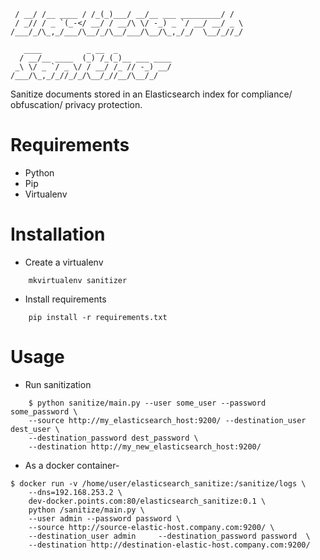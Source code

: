 ```
 / __/ /__ ____ / /_(_)___/ __/__ ___ _________/ / 
 / _// / _ `(_-</ __/ / __/\ \/ -_) _ `/ __/ __/ _ \
/___/_/\_,_/___/\__/_/\__/___/\__/\_,_/_/  \__/_//_/
                                                    
   ____          _ __  _            
  / __/__ ____  (_) /_(_)__ ___ ____
 _\ \/ _ `/ _ \/ / __/ /_ // -_) __/
/___/\_,_/_//_/_/\__/_//__/\__/_/
```

Sanitize documents stored in an Elasticsearch index for compliance/ obfuscation/ privacy protection.

Requirements
============
* Python
* Pip
* Virtualenv

Installation
============
* Create a virtualenv
```shell
    mkvirtualenv sanitizer
```
* Install requirements
```shell
    pip install -r requirements.txt
```
    
Usage
=====
* Run sanitization
```shell
    $ python sanitize/main.py --user some_user --password some_password \
    --source http://my_elasticsearch_host:9200/ --destination_user dest_user \
    --destination_password dest_password \
    --destination http://my_new_elasticsearch_host:9200/
```
* As a docker container-
```shell
$ docker run -v /home/user/elasticsearch_sanitize:/sanitize/logs \
    --dns=192.168.253.2 \
    dev-docker.points.com:80/elasticsearch_sanitize:0.1 \
    python /sanitize/main.py \
    --user admin --password password \
    --source http://source-elastic-host.company.com:9200/ \
    --destination_user admin     --destination_password password  \
    --destination http://destination-elastic-host.company.com:9200/
```
